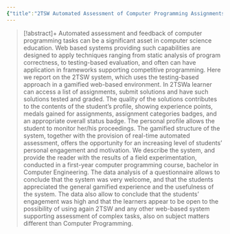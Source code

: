 ```yaml
---
{"title":"2TSW Automated Assessment of Computer Programming Assignments, in a Gamified Web Based System","authors":["[[Giuseppina Polito]]","[[Marco Temperini]]","[[Andrea Sterbini]]"],"date":"2019-09-01","processed":false,"tags":["computer-science","gamification"],"dg-publish":true,"created":"2024-08-30","modified":"2024-09-13","permalink":"/20-literature-notes/polito2019/","dgPassFrontmatter":true,"updated":"2024-09-13"}
---
```



> [!abstract]+
> Automated assessment and feedback of computer programming tasks can be a significant asset in computer science education. Web based systems providing such capabilities are designed to apply techniques ranging from static analysis of program correctness, to testing-based evaluation, and often can have application in frameworks supporting competitive programming. Here we report on the 2TSW system, which uses the testing-based approach in a gamified web-based environment. In 2TSWa learner can access a list of assignments, submit solutions and have such solutions tested and graded. The quality of the solutions contributes to the contents of the student’s profile, showing experience points, medals gained for assignments, assignment categories badges, and an appropriate overall status badge. The personal profile allows the student to monitor her/his proceedings. The gamified structure of the system, together with the provision of real-time automated assessment, offers the opportunity for an increasing level of students’ personal engagement and motivation. We describe the system, and provide the reader with the results of a field experimentation, conducted in a first-year computer programming course, bachelor in Computer Engineering. The data analysis of a questionnaire allows to conclude that the system was very welcome, and that the students appreciated the general gamified experience and the usefulness of the system. The data also allow to conclude that the students’ engagement was high and that the learners appear to be open to the possibility of using again 2TSW and any other web-based system supporting assessment of complex tasks, also on subject matters different than Computer Programming.
